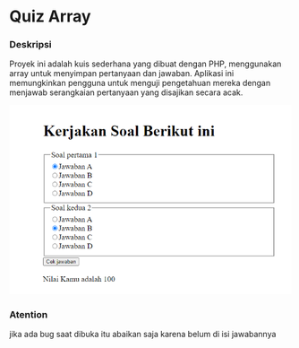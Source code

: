 # Quiz Array

### Deskripsi
Proyek ini adalah kuis sederhana yang dibuat dengan PHP, menggunakan array untuk menyimpan pertanyaan dan jawaban. Aplikasi ini memungkinkan pengguna untuk menguji pengetahuan mereka dengan menjawab serangkaian pertanyaan yang disajikan secara acak.

![Quiz_Array](Screenshot%202024-10-09%20095428.png)
### Atention

jika ada bug saat dibuka itu abaikan saja karena belum di isi jawabannya

